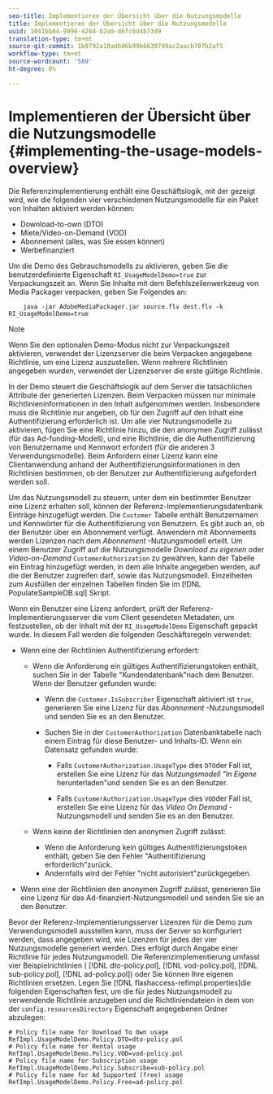 ```yaml
---
seo-title: Implementieren der Übersicht über die Nutzungsmodelle
title: Implementieren der Übersicht über die Nutzungsmodelle
uuid: 1041bb84-9996-4284-b2a0-d6fc6d4b73d9
translation-type: tm+mt
source-git-commit: 1b9792a10ad606b99b6639799ac2aacb707b2af5
workflow-type: tm+mt
source-wordcount: '589'
ht-degree: 0%

---
```



# Implementieren der Übersicht über die Nutzungsmodelle {#implementing-the-usage-models-overview}

Die Referenzimplementierung enthält eine Geschäftslogik, mit der gezeigt wird, wie die folgenden vier verschiedenen Nutzungsmodelle für ein Paket von Inhalten aktiviert werden können:

* Download-to-own (DTO)
* Miete/Video-on-Demand (VOD)
* Abonnement (alles, was Sie essen können)
* Werbefinanziert

Um die Demo des Gebrauchsmodells zu aktivieren, geben Sie die benutzerdefinierte Eigenschaft `RI_UsageModelDemo=true` zur Verpackungszeit an. Wenn Sie Inhalte mit dem Befehlszeilenwerkzeug von Media Packager verpacken, geben Sie Folgendes an:

```
    java -jar AdobeMediaPackager.jar source.flv dest.flv -k RI_UsageModelDemo=true
```

>[!NOTE]
>
>Wenn Sie den optionalen Demo-Modus nicht zur Verpackungszeit aktivieren, verwendet der Lizenzserver die beim Verpacken angegebene Richtlinie, um eine Lizenz auszustellen. Wenn mehrere Richtlinien angegeben wurden, verwendet der Lizenzserver die erste gültige Richtlinie.

In der Demo steuert die Geschäftslogik auf dem Server die tatsächlichen Attribute der generierten Lizenzen. Beim Verpacken müssen nur minimale Richtlinieninformationen in den Inhalt aufgenommen werden. Insbesondere muss die Richtlinie nur angeben, ob für den Zugriff auf den Inhalt eine Authentifizierung erforderlich ist. Um alle vier Nutzungsmodelle zu aktivieren, fügen Sie eine Richtlinie hinzu, die den anonymen Zugriff zulässt (für das Ad-funding-Modell), und eine Richtlinie, die die Authentifizierung von Benutzername und Kennwort erfordert (für die anderen 3 Verwendungsmodelle). Beim Anfordern einer Lizenz kann eine Clientanwendung anhand der Authentifizierungsinformationen in den Richtlinien bestimmen, ob der Benutzer zur Authentifizierung aufgefordert werden soll.

Um das Nutzungsmodell zu steuern, unter dem ein bestimmter Benutzer eine Lizenz erhalten soll, können der Referenz-Implementierungsdatenbank Einträge hinzugefügt werden. Die `Customer` Tabelle enthält Benutzernamen und Kennwörter für die Authentifizierung von Benutzern. Es gibt auch an, ob der Benutzer über ein Abonnement verfügt. Anwendern mit Abonnements werden Lizenzen nach dem *Abonnement* -Nutzungsmodell erteilt. Um einem Benutzer Zugriff auf die Nutzungsmodelle *Download zu eigenen* oder *Video-on-Demand* `CustomerAuthorization` zu gewähren, kann der Tabelle ein Eintrag hinzugefügt werden, in dem alle Inhalte angegeben werden, auf die der Benutzer zugreifen darf, sowie das Nutzungsmodell. Einzelheiten zum Ausfüllen der einzelnen Tabellen finden Sie im [!DNL PopulateSampleDB.sql] Skript.

Wenn ein Benutzer eine Lizenz anfordert, prüft der Referenz-Implementierungsserver die vom Client gesendeten Metadaten, um festzustellen, ob der Inhalt mit der `RI_UsageModelDemo` Eigenschaft gepackt wurde. In diesem Fall werden die folgenden Geschäftsregeln verwendet:

* Wenn eine der Richtlinien Authentifizierung erfordert:

   * Wenn die Anforderung ein gültiges Authentifizierungstoken enthält, suchen Sie in der Tabelle &quot;Kundendatenbank&quot;nach dem Benutzer. Wenn der Benutzer gefunden wurde:

      * Wenn die `Customer.IsSubscriber` Eigenschaft aktiviert ist `true`, generieren Sie eine Lizenz für das *Abonnement* -Nutzungsmodell und senden Sie es an den Benutzer.

      * Suchen Sie in der `CustomerAuthorization` Datenbanktabelle nach einem Eintrag für diese Benutzer- und Inhalts-ID. Wenn ein Datensatz gefunden wurde:

         * Falls `CustomerAuthorization.UsageType` dies `DTO`der Fall ist, erstellen Sie eine Lizenz für das *Nutzungsmodell &quot;In Eigene* herunterladen&quot;und senden Sie es an den Benutzer.

         * Falls `CustomerAuthorization.UsageType` dies `VOD`der Fall ist, erstellen Sie eine Lizenz für das *Video On Demand* -Nutzungsmodell und senden Sie es an den Benutzer.
   * Wenn keine der Richtlinien den anonymen Zugriff zulässt:

      * Wenn die Anforderung kein gültiges Authentifizierungstoken enthält, geben Sie den Fehler &quot;Authentifizierung erforderlich&quot;zurück.
      * Andernfalls wird der Fehler &quot;nicht autorisiert&quot;zurückgegeben.


* Wenn eine der Richtlinien den anonymen Zugriff zulässt, generieren Sie eine Lizenz für das Ad-finanziert-Nutzungsmodell und senden Sie sie an den Benutzer.

Bevor der Referenz-Implementierungsserver Lizenzen für die Demo zum Verwendungsmodell ausstellen kann, muss der Server so konfiguriert werden, dass angegeben wird, wie Lizenzen für jedes der vier Nutzungsmodelle generiert werden. Dies erfolgt durch Angabe einer Richtlinie für jedes Nutzungsmodell. Die Referenzimplementierung umfasst vier Beispielrichtlinien ( [!DNL dto-policy.pol], [!DNL vod-policy.pol], [!DNL sub-policy.pol], [!DNL ad-policy.pol]) oder Sie können Ihre eigenen Richtlinien ersetzen. Legen Sie [!DNL flashaccess-refimpl.properties]die folgenden Eigenschaften fest, um die für jedes Nutzungsmodell zu verwendende Richtlinie anzugeben und die Richtliniendateien in dem von der `config.resourcesDirectory` Eigenschaft angegebenen Ordner abzulegen:

```
# Policy file name for Download To Own usage  
RefImpl.UsageModelDemo.Policy.DTO=dto-policy.pol  
# Policy file name for Rental usage  
RefImpl.UsageModelDemo.Policy.VOD=vod-policy.pol  
# Policy file name for Subscription usage  
RefImpl.UsageModelDemo.Policy.Subscribe=sub-policy.pol  
# Policy file name for Ad Supported (free) usage  
RefImpl.UsageModelDemo.Policy.Free=ad-policy.pol
```


